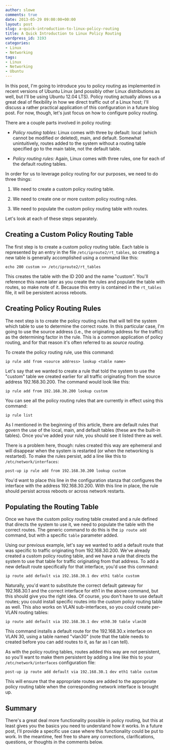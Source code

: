```yaml
---
author: slowe
comments: true
date: 2013-05-29 09:00:00+00:00
layout: post
slug: a-quick-introduction-to-linux-policy-routing
title: A Quick Introduction to Linux Policy Routing
wordpress_id: 3193
categories:
- Linux
- Networking
tags:
- Linux
- Networking
- Ubuntu
---
```


In this post, I'm going to introduce you to policy routing as implemented in recent versions of Ubuntu Linux (and possibly other Linux distributions as well, but I'll be using Ubuntu 12.04 LTS). Policy routing actually allows us a great deal of flexibility in how we direct traffic out of a Linux host; I'll discuss a rather practical application of this configuration in a future blog post. For now, though, let's just focus on how to configure policy routing.

There are a couple parts involved in policy routing:

* _Policy routing tables:_ Linux comes with three by default: local (which cannot be modified or deleted), main, and default. Somewhat unintuitively, routes added to the system without a routing table specified go to the main table, not the default table.

* _Policy routing rules:_ Again, Linux comes with three rules, one for each of the default routing tables.

In order for us to leverage policy routing for our purposes, we need to do three things:

1. We need to create a custom policy routing table.

2. We need to create one or more custom policy routing rules.

3. We need to populate the custom policy routing table with routes.

Let's look at each of these steps separately.

## Creating a Custom Policy Routing Table

The first step is to create a custom policy routing table. Each table is represented by an entry in the file `/etc/iproute2/rt_tables`, so creating a new table is generally accomplished using a command like this:

    echo 200 custom >> /etc/iproute2/rt_tables

This creates the table with the ID 200 and the name "custom". You'll reference this name later as you create the rules and populate the table with routes, so make note of it. Because this entry is contained in the `rt_tables` file, it will be persistent across reboots.

## Creating Policy Routing Rules

The next step is to create the policy routing rules that will tell the system which table to use to determine the correct route. In this particular case, I'm going to use the source address (i.e., the originating address for the traffic) as the determining factor in the rule. This is a common application of policy routing, and for that reason it's often referred to as _source routing._

To create the policy routing rule, use this command:

    ip rule add from <source address> lookup <table name>

Let's say that we wanted to create a rule that told the system to use the "custom" table we created earlier for all traffic originating from the source address 192.168.30.200. The command would look like this:

    ip rule add from 192.168.30.200 lookup custom

You can see all the policy routing rules that are currently in effect using this command:

    ip rule list

As I mentioned in the beginning of this article, there are default rules that govern the use of the local, main, and default tables (these are the built-in tables). Once you've added your rule, you should see it listed there as well.

There is a problem here, though: rules created this way are ephemeral and will disappear when the system is restarted (or when the networking is restarted). To make the rules persist, add a line like this to `/etc/network/interfaces`:

    post-up ip rule add from 192.168.30.200 lookup custom

You'd want to place this line in the configuration stanza that configures the interface with the address 192.168.30.200. With this line in place, the rule should persist across reboots or across network restarts.

## Populating the Routing Table

Once we have the custom policy routing table created and a rule defined that directs the system to use it, we need to populate the table with the correct routes. The generic command to do this is the `ip route add` command, but with a specific `table` parameter added.

Using our previous example, let's say we wanted to add a default route that was specific to traffic originating from 192.168.30.200. We've already created a custom policy routing table, and we have a rule that directs the system to use that table for traffic originating from that address. To add a new default route specifically for that interface, you'd use this command:

    ip route add default via 192.168.30.1 dev eth1 table custom

Naturally, you'd want to substitute the correct default gateway for 192.168.30.1 and the correct interface for eth1 in the above command, but this should give you the right idea. Of course, you don't have to use default routes; you could install specific routes into the custom policy routing table as well. This also works on VLAN sub-interfaces, so you could create per-VLAN routing tables:

    ip route add default via 192.168.30.1 dev eth0.30 table vlan30

This command installs a default route for the 192.168.30.x interface on VLAN 30, using a table named "vlan30" (note that the table needs to created before you can add routes to it, as far as I can tell).

As with the policy routing tables, routes added this way are not persistent, so you'll want to make them persistent by adding a line like this to your `/etc/network/interfaces` configuration file:

    post-up ip route add default via 192.168.30.1 dev eth1 table custom

This will ensure that the appropriate routes are added to the appropriate policy routing table when the corresponding network interface is brought up.

## Summary

There's a great deal more functionality possible in policy routing, but this at least gives you the basics you need to understand how it works. In a future post, I'll provide a specific use case where this functionality could be put to work. In the meantime, feel free to share any corrections, clarifications, questions, or thoughts in the comments below.
